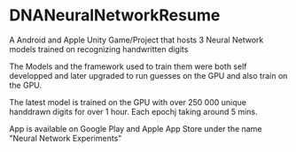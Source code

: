 # DNANeuralNetworkResume

A Android and Apple Unity Game/Project that hosts 3 Neural Network models trained on recognizing handwritten digits

The Models and the framework used to train them were both self developped and later upgraded to run guesses on the GPU and also train on the GPU.

The latest model is trained on the GPU with over 250 000 unique handdrawn digits for over 1 hour. Each epochj taking around 5 mins.

App is available on Google Play and Apple App Store under the name "Neural Network Experiments"
